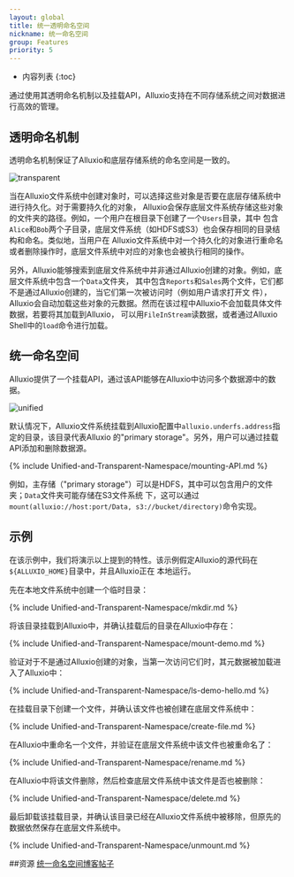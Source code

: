 ```yaml
---
layout: global
title: 统一透明命名空间
nickname: 统一命名空间
group: Features
priority: 5
---
```


* 内容列表
{:toc}

通过使用其透明命名机制以及挂载API，Alluxio支持在不同存储系统之间对数据进行高效的管理。

## 透明命名机制

透明命名机制保证了Alluxio和底层存储系统的命名空间是一致的。

![transparent]({{site.data.img.screenshot_transparent}})

当在Alluxio文件系统中创建对象时，可以选择这些对象是否要在底层存储系统中进行持久化。对于需要持久化的对象，
Alluxio会保存底层文件系统存储这些对象的文件夹的路径。例如，一个用户在根目录下创建了一个`Users`目录，其中
包含`Alice`和`Bob`两个子目录，底层文件系统（如HDFS或S3）也会保存相同的目录结构和命名。类似地，当用户在
Alluxio文件系统中对一个持久化的对象进行重命名或者删除操作时，底层文件系统中对应的对象也会被执行相同的操作。

另外，Alluxio能够搜索到底层文件系统中并非通过Alluxio创建的对象。例如，底层文件系统中包含一个`Data`文件夹，
其中包含`Reports`和`Sales`两个文件，它们都不是通过Alluxio创建的，当它们第一次被访问时（例如用户请求打开文
件），Alluxio会自动加载这些对象的元数据。然而在该过程中Alluxio不会加载具体文件数据，若要将其加载到Alluxio，
可以用`FileInStream`读数据，或者通过Alluxio Shell中的`load`命令进行加载。

## 统一命名空间

Alluxio提供了一个挂载API，通过该API能够在Alluxio中访问多个数据源中的数据。

![unified]({{site.data.img.screenshot_unified}})

默认情况下，Alluxio文件系统挂载到Alluxio配置中`alluxio.underfs.address`指定的目录，该目录代表Alluxio
的"primary storage"。另外，用户可以通过挂载API添加和删除数据源。

{% include Unified-and-Transparent-Namespace/mounting-API.md %}

例如，主存储（"primary storage"）可以是HDFS，其中可以包含用户的文件夹；`Data`文件夹可能存储在S3文件系统
下，这可以通过`mount(alluxio://host:port/Data, s3://bucket/directory)`命令实现。

## 示例

在该示例中，我们将演示以上提到的特性。该示例假定Alluxio的源代码在`${ALLUXIO_HOME}`目录中，并且Alluxio正在
本地运行。

先在本地文件系统中创建一个临时目录：

{% include Unified-and-Transparent-Namespace/mkdir.md %}

将该目录挂载到Alluxio中，并确认挂载后的目录在Alluxio中存在：

{% include Unified-and-Transparent-Namespace/mount-demo.md %}

验证对于不是通过Alluxio创建的对象，当第一次访问它们时，其元数据被加载进入了Alluxio中：

{% include Unified-and-Transparent-Namespace/ls-demo-hello.md %}

在挂载目录下创建一个文件，并确认该文件也被创建在底层文件系统中：

{% include Unified-and-Transparent-Namespace/create-file.md %}

在Alluxio中重命名一个文件，并验证在底层文件系统中该文件也被重命名了：

{% include Unified-and-Transparent-Namespace/rename.md %}

在Alluxio中将该文件删除，然后检查底层文件系统中该文件是否也被删除：

{% include Unified-and-Transparent-Namespace/delete.md %}

最后卸载该挂载目录，并确认该目录已经在Alluxio文件系统中被移除，但原先的数据依然保存在底层文件系统中。

{% include Unified-and-Transparent-Namespace/unmount.md %}

##资源
[统一命名空间博客帖子](http://www.alluxio.com/2016/04/unified-namespace-allowing-applications-to-access-data-anywhere/)
